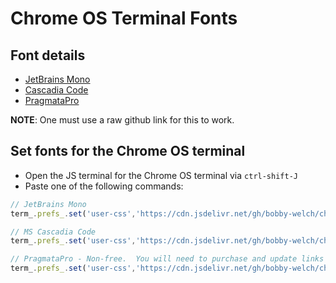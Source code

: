 # Chrome OS Terminal Fonts

## Font details

* [JetBrains Mono](https://cdn.jsdelivr.net/gh/bobby-welch/chrome-os-terminal-fonts@main/chrome-os-terminal-fonts-jetbrains-mono.css)
* [Cascadia
    Code](https://cdn.jsdelivr.net/gh/bobby-welch/chrome-os-terminal-fonts@main/chrome-os-terminal-fonts-ms-cascadia-code.css)
* [PragmataPro](https://fsd.it/shop/fonts/pragmatapro/)
    

**NOTE**: One must use a raw github link for this to work.

## Set fonts for the Chrome OS terminal

* Open the JS terminal for the Chrome OS terminal via `ctrl-shift-J`
* Paste one of the following commands:

```javascript
// JetBrains Mono
term_.prefs_.set('user-css','https://cdn.jsdelivr.net/gh/bobby-welch/chrome-os-terminal-fonts@main/chrome-os-terminal-fonts-jetbrains-mono.css');

// MS Cascadia Code
term_.prefs_.set('user-css','https://cdn.jsdelivr.net/gh/bobby-welch/chrome-os-terminal-fonts@main/chrome-os-terminal-fonts-ms-cascadia-code.css');

// PragmataPro - Non-free.  You will need to purchase and update links
term_.prefs_.set('user-css','https://cdn.jsdelivr.net/gh/bobby-welch/chrome-os-terminal-fonts@main/chrome-os-terminal-fonts-ms-cascadia-code.css');
```
